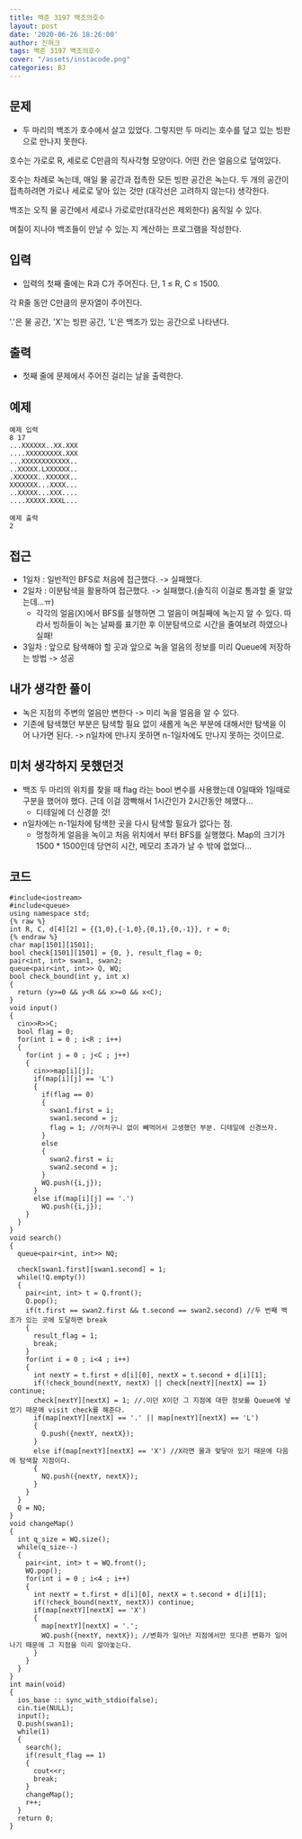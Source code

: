 ```yaml
---
title: 백준 3197 백조의호수
layout: post
date: '2020-06-26 18:26:00'
author: 진혀크
tags: 백준 3197 백조의호수
cover: "/assets/instacode.png"
categories: BJ
---
```


## 문제
* 두 마리의 백조가 호수에서 살고 있었다. 그렇지만 두 마리는 호수를 덮고 있는 빙판으로 만나지 못한다.

호수는 가로로 R, 세로로 C만큼의 직사각형 모양이다. 어떤 칸은 얼음으로 덮여있다.

호수는 차례로 녹는데, 매일 물 공간과 접촉한 모든 빙판 공간은 녹는다. 두 개의 공간이 접촉하려면 가로나 세로로 닿아 있는 것만 (대각선은 고려하지 않는다) 생각한다.

백조는 오직 물 공간에서 세로나 가로로만(대각선은 제외한다) 움직일 수 있다.

며칠이 지나야 백조들이 만날 수 있는 지 계산하는 프로그램을 작성한다.

## 입력
* 입력의 첫째 줄에는 R과 C가 주어진다. 단, 1 ≤ R, C ≤ 1500.

각 R줄 동안 C만큼의 문자열이 주어진다.

'.'은 물 공간, 'X'는 빙판 공간, 'L'은 백조가 있는 공간으로 나타낸다.

## 출력
* 첫째 줄에 문제에서 주어진 걸리는 날을 출력한다.

## 예제

    예제 입력
    8 17
    ...XXXXXX..XX.XXX
    ....XXXXXXXXX.XXX
    ...XXXXXXXXXXXX..
    ..XXXXX.LXXXXXX..
    .XXXXXX..XXXXXX..
    XXXXXXX...XXXX...
    ..XXXXX...XXX....
    ....XXXXX.XXXL...

    예제 출력
    2

## 접근

* 1일차 : 일반적인 BFS로 처음에 접근했다. -> 실패했다.
* 2일차 : 이분탐색을 활용하여 접근했다. -> 실패했다.(솔직히 이걸로 통과할 줄 알았는데...ㅠ)
  - 각각의 얼음(X)에서 BFS를 실행하면 그 얼음이 며칠째에 녹는지 알 수 있다. 따라서 빙하들이 녹는 날짜를 표기한 후 이분탐색으로 시간을 줄여보려 하였으나 실패!
* 3일차 : 앞으로 탐색해야 할 곳과 앞으로 녹을 얼음의 정보를 미리 Queue에 저장하는 방법 -> 성공

## 내가 생각한 풀이

* 녹은 지점의 주변의 얼음만 변한다 -> 미리 녹을 얼음을 알 수 있다.
* 기존에 탐색했던 부분은 탐색할 필요 없이 새롭게 녹은 부분에 대해서만 탐색을 이어 나가면 된다. -> n일차에 만나지 못하면 n-1일차에도 만나지 못하는 것이므로.

## 미처 생각하지 못했던것

* 백조 두 마리의 위치를 찾을 때 flag 라는 bool 변수를 사용했는데 0일때와 1일때로 구분을 했어야 했다. 근데 이걸 깜빡해서 1시간인가 2시간동안 헤맸다...
  - 디테일에 더 신경쓸 것!
* n일차에는 n-1일차에 탐색한 곳을 다시 탐색할 필요가 없다는 점.
  - 멍청하게 얼음을 녹이고 처음 위치에서 부터 BFS를 실행했다. Map의 크기가 1500 * 1500인데 당연히 시간, 메모리 초과가 날 수 밖에 없었다...

## 코드

    #include<iostream>
    #include<queue>
    using namespace std;
    {% raw %}
    int R, C, d[4][2] = {{1,0},{-1,0},{0,1},{0,-1}}, r = 0;
    {% endraw %}
    char map[1501][1501];
    bool check[1501][1501] = {0, }, result_flag = 0;
    pair<int, int> swan1, swan2;
    queue<pair<int, int>> Q, WQ;
    bool check_bound(int y, int x)
    {
      return (y>=0 && y<R && x>=0 && x<C);
    }
    void input()
    {
      cin>>R>>C;
      bool flag = 0;
      for(int i = 0 ; i<R ; i++)
      {
        for(int j = 0 ; j<C ; j++)
        {
          cin>>map[i][j];
          if(map[i][j] == 'L')
          {
            if(flag == 0)
            {
              swan1.first = i;
              swan1.second = j;
              flag = 1; //어처구니 없이 빼먹어서 고생했던 부분. 디테일에 신경쓰자.
            }
            else
            {
              swan2.first = i;
              swan2.second = j;
            }
            WQ.push({i,j});
          }
          else if(map[i][j] == '.')
            WQ.push({i,j});
        }
      }
    }
    void search()
    {
      queue<pair<int, int>> NQ;

      check[swan1.first][swan1.second] = 1;
      while(!Q.empty())
      {
        pair<int, int> t = Q.front();
        Q.pop();
        if(t.first == swan2.first && t.second == swan2.second) //두 번째 백조가 있는 곳에 도달하면 break
        {
          result_flag = 1;
          break;
        }
        for(int i = 0 ; i<4 ; i++)
        {
          int nextY = t.first + d[i][0], nextX = t.second + d[i][1];
          if(!check_bound(nextY, nextX) || check[nextY][nextX] == 1) continue;
          check[nextY][nextX] = 1; //.이던 X이던 그 지점에 대한 정보를 Queue에 넣었기 때문에 visit check를 해준다.
          if(map[nextY][nextX] == '.' || map[nextY][nextX] == 'L')
          {
            Q.push({nextY, nextX});
          }
          else if(map[nextY][nextX] == 'X') //X라면 물과 맞닿아 있기 때문에 다음에 탐색할 지점이다.
          {
            NQ.push({nextY, nextX});
          }
        }
      }
      Q = NQ;
    }
    void changeMap()
    {
      int q_size = WQ.size();
      while(q_size--)
      {
        pair<int, int> t = WQ.front();
        WQ.pop();
        for(int i = 0 ; i<4 ; i++)
        {
          int nextY = t.first + d[i][0], nextX = t.second + d[i][1];
          if(!check_bound(nextY, nextX)) continue;
          if(map[nextY][nextX] == 'X')
          {
            map[nextY][nextX] = '.';
            WQ.push({nextY, nextX}); //변화가 일어난 지점에서만 또다른 변화가 일어나기 때문에 그 지점을 미리 알아놓는다.
          }
        }
      }
    }
    int main(void)
    {
      ios_base :: sync_with_stdio(false);
      cin.tie(NULL);
      input();
      Q.push(swan1);
      while(1)
      {
        search();
        if(result_flag == 1)
        {
          cout<<r;
          break;
        }
        changeMap();
        r++;
      }
      return 0;
    }
